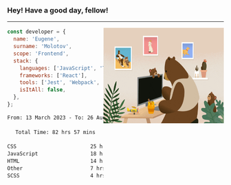 ### Hey! Have a good day, fellow!
---
<img align='right' alt='GIF' vertical-align='center' src='./src/giphy.gif' width='280px' height='222px'/>

```javascript
const developer = {
  name: 'Eugene',
  surname: 'Molotov',
  scope: 'Frontend',
  stack: {
    languages: ['JavaScript', 'TypeScript'],
    frameworks: ['React'],
    tools: ['Jest', 'Webpack', 'Sass'],
    isItAll: false,
  },
};
```

<div align="center">
<!--START_SECTION:waka-->

```txt
From: 13 March 2023 - To: 26 August 2023

Total Time: 82 hrs 57 mins

CSS                        25 hrs 1 min    ✎✎✎✎✎✎✎✎.................   30.16 %
JavaScript                 18 hrs 41 mins  ✎✎✎✎✎✎...................   22.52 %
HTML                       14 hrs 35 mins  ✎✎✎✎.....................   17.59 %
Other                      7 hrs 3 mins    ✎✎.......................   08.51 %
SCSS                       4 hrs 56 mins   ✎........................   05.95 %
```

<!--END_SECTION:waka-->

